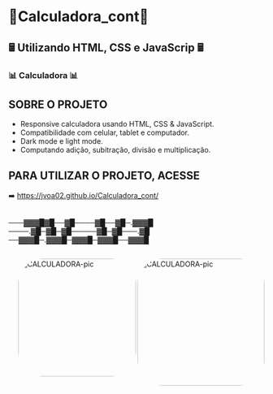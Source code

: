 
# 🧮Calculadora_cont🧮
## 🖩 Utilizando HTML, CSS e JavaScrip 🖩
### 📊 Calculadora 📊

## SOBRE O PROJETO
- Responsive calculadora usando HTML, CSS & JavaScript.
- Compatibilidade com celular, tablet e computador.
- Dark mode e light mode.
- Computando adição, subitração, divisão e multiplicação.

## PARA UTILIZAR O PROJETO, ACESSE
➡️ https://jvoa02.github.io/Calculadora_cont/
##
───▓▓▓█▓█──▓█────▓█──▓█─.▓▓▓█
────.▓█─▓█─▓█─────▓█─▓█───.▓█
──▓▓▓█─.▓▓▓█─▓▓▓█─▓▓▓█──▓▓▓█
##

 <img align="right" alt="CALCULADORA-pic" height="250" style="border-radius:50px;" src="https://github.com/JVOA02/Calculadora_cont/blob/main/preview_1.png">
 <img align="right" alt="CALCULADORA-pic" height="232" style="border-radius:50px;" src="https://github.com/JVOA02/Calculadora_cont/blob/main/preview_2.png">

